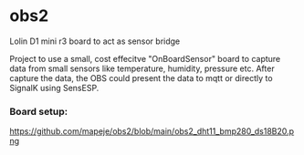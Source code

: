 # obs2
Lolin D1 mini r3 board to act as sensor bridge

Project to use a small, cost effecitve "OnBoardSensor" board to capture data from small sensors like temperature, humidity, pressure etc.
After capture the data, the OBS could present the data to mqtt or directly to SignalK using SensESP.

### Board setup:
https://github.com/mapeje/obs2/blob/main/obs2_dht11_bmp280_ds18B20.png
